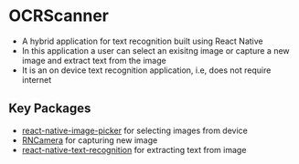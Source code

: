 # OCRScanner
- A hybrid application for text recognition built using React Native
- In this application a user can select an exisitng image or capture a new image and extract text from the image
- It is an on device text recognition application, i.e, does not require internet

## Key Packages
- [react-native-image-picker](https://www.npmjs.com/package/react-native-image-picker) for selecting images from device
- [RNCamera](https://react-native-camera.github.io/react-native-camera/docs/rncamera) for capturing new image
- [react-native-text-recognition](https://www.npmjs.com/package/react-native-text-recognition) for extracting text from image


